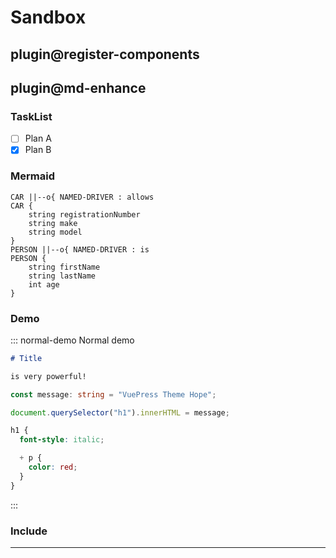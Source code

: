 # Sandbox

## plugin@register-components

<MyComponent/>

## plugin@md-enhance

### TaskList

- [ ] Plan A
- [x] Plan B

### Mermaid

```er Er Example
CAR ||--o{ NAMED-DRIVER : allows
CAR {
    string registrationNumber
    string make
    string model
}
PERSON ||--o{ NAMED-DRIVER : is
PERSON {
    string firstName
    string lastName
    int age
}
```

### Demo

::: normal-demo Normal demo

```md
# Title

is very powerful!
```

```ts
const message: string = "VuePress Theme Hope";

document.querySelector("h1").innerHTML = message;
```

```scss
h1 {
  font-style: italic;

  + p {
    color: red;
  }
}
```

:::

### Include

---

<!-- @include: tmp.md -->
